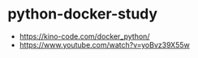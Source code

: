# python-docker-study
- https://kino-code.com/docker_python/
- https://www.youtube.com/watch?v=yoBvz39X55w
